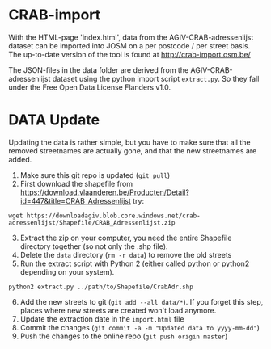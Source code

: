 CRAB-import
===========

With the HTML-page 'index.html', data from the AGIV-CRAB-adressenlijst dataset can be imported into JOSM on a per postcode / per street basis. The up-to-date version of the tool is found at http://crab-import.osm.be/

The JSON-files in the data folder are derived from the AGIV-CRAB-adressenlijst dataset using the python import script `extract.py`. So they fall under the Free Open Data License Flanders v1.0.

DATA Update
===========

Updating the data is rather simple, but you have to make sure that all the removed streetnames are actually gone, and that the new streetnames are added.

1. Make sure this git repo is updated (`git pull`)
2. First download the shapefile from https://download.vlaanderen.be/Producten/Detail?id=447&title=CRAB_Adressenlijst
   try:
  ```
  wget https://downloadagiv.blob.core.windows.net/crab-adressenlijst/Shapefile/CRAB_Adressenlijst.zip
  ```
3. Extract the zip on your computer, you need the entire Shapefile directory together (so not only the .shp file).
4. Delete the `data` directory (`rm -r data`) to remove the old streets
5. Run the extract script with Python 2 (either called python or python2 depending on your system).
  ```
  python2 extract.py ../path/to/Shapefile/CrabAdr.shp
  ```
6. Add the new streets to git (`git add --all data/*`). If you forget this step, places where new streets are created won't load anymore.
7. Update the extraction date in the `import.html` file
8. Commit the changes (`git commit -a -m "Updated data to yyyy-mm-dd"`)
9. Push the changes to the online repo (`git push origin master`)
